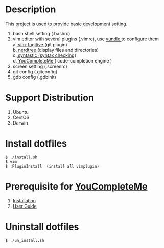 # Description
 This project is used to provide basic development setting.
 1. bash shell setting (.bashrc)
 2. vim editor with several plugins (.vimrc), use <a href="https://github.com/VundleVim/Vundle.vim"> vundle <a> to configure them<br>
	a.<a href="https://github.com/tpope/vim-fugitive"> vim-fugitive </a> (git plugin) <br>
	b.<a href="https://github.com/scrooloose/nerdtree"> nerdtree </a> (display files and directories) <br> 
	c.<a href="https://github.com/scrooloose/syntastic"> syntastic (syntax checking) </a> <br>
	d.<a href="https://github.com/Valloric/YouCompleteMe"> YouCompleteMe </a> ( code-completion engine )<br>
 3. screen setting (.screenrc)
 4. git config (.gitconfig) 
 5. gdb config (.gdbinit)

# Support Distribution
 1. Ubuntu
 2. CentOS
 3. Darwin
 
# Install dotfiles
<pre><code>$ ./install.sh
$ vim
$ :PluginInstall  (install all vimplugin)
</code></pre>

# Prerequisite for <a href="https://github.com/Valloric/YouCompleteMe"> YouCompleteMe </a> 
1. <a href="https://github.com/Valloric/YouCompleteMe#installation"> Installation </a> <br>
2. <a href="https://github.com/Valloric/YouCompleteMe#user-guide"> User Guide </a> <br>

# Uninstall dotfiles
<pre><code>$ ./un_install.sh
</code></pre>
